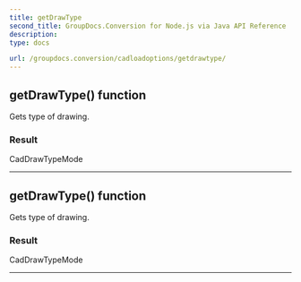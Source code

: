 ```yaml
---
title: getDrawType
second_title: GroupDocs.Conversion for Node.js via Java API Reference
description: 
type: docs

url: /groupdocs.conversion/cadloadoptions/getdrawtype/
---
```


## getDrawType()  function
Gets type of drawing.

### Result
CadDrawTypeMode


---


## getDrawType()  function
Gets type of drawing.

### Result
CadDrawTypeMode


---


